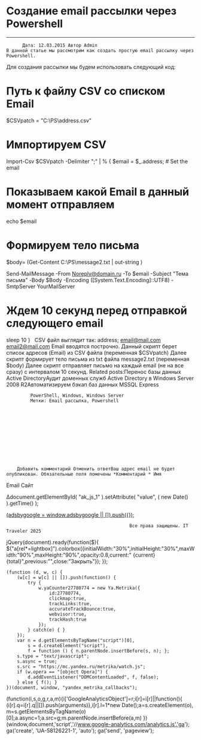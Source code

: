 #                 	Создание email рассылки через Powershell                	  
***            ***

			
            
		
    
	
    	  Дата: 12.03.2015 Автор Admin  
	В данной статье мы рассмотрим как создать простую email рассылку через Powershell.
Для создания рассылки мы будем использовать следующий код:
# Путь к файлу CSV со списком Email
$CSVpatch = "C:\PS\address.csv"

# Импортируем CSV
Import-Csv $CSVpatch -Delimiter ";" | % {
$email = $_.address; # Set the email

# Показываем какой Email в данный момент отправляем
echo $email

# Формируем тело письма
$body= (Get-Content C:\PS\message2.txt | out-string )

Send-MailMessage -From Noreply@domain.ru -To $email -Subject "Тема письма" -Body $Body -Encoding ([System.Text.Encoding]::UTF8) -SmtpServer YourMailServer

# Ждем 10 секунд перед отправкой следующего email
sleep 10
}
&nbsp;
CSV файл выглядит так:
address;
email@mail.com
email2@mail.com
Email вводятся построчно.
Данный скрипт берет список адресов (Email) из CSV файла (переменная $CSVpatch)
Далее скрипт формирует тело письма из txt файла message2.txt (переменная $body)
Далее скрипт отправляет письмо на каждый email (не на все сразу) с интервалом 10 секунд.
Related posts:Перенос базы данных Active DirectoryАудит доменных служб Active Directory в Windows Server 2008 R2Автоматизируем бэкап баз данных MSSQL Express
        
             PowerShell, Windows, Windows Server 
             Метки: Email рассылка, Powershell  
        
            
        
    
                        
                    
                    
                
        
                
	
		
		Добавить комментарий Отменить ответВаш адрес email не будет опубликован. Обязательные поля помечены *Комментарий * Имя 
Email 
Сайт 
 
&#916;document.getElementById( "ak_js_1" ).setAttribute( "value", ( new Date() ).getTime() );	
	
<ins class="adsbygoogle"
     style="display:block"
     data-ad-client="ca-pub-1890562251101921"
     data-ad-slot="9117958896"
     data-ad-format="auto">
(adsbygoogle = window.adsbygoogle || []).push({});
			
        
        
		
        
           
    
    
  
	
    
		
        
             
			
                
                    
                                                  Все права защищены. IT Traveler 2025 
                         
                        
																														                    
                    
				
                
                
    
			
		                            
	
	
                
                
			
                
		
        
	
    
jQuery(document).ready(function($){
  $("a[rel*=lightbox]").colorbox({initialWidth:"30%",initialHeight:"30%",maxWidth:"90%",maxHeight:"90%",opacity:0.8,current:" {current}  {total}",previous:"",close:"Закрыть"});
});
  
    (function (d, w, c) {
        (w[c] = w[c] || []).push(function() {
            try {
                w.yaCounter27780774 = new Ya.Metrika({
                    id:27780774,
                    clickmap:true,
                    trackLinks:true,
                    accurateTrackBounce:true,
                    webvisor:true,
                    trackHash:true
                });
            } catch(e) { }
        });
        var n = d.getElementsByTagName("script")[0],
            s = d.createElement("script"),
            f = function () { n.parentNode.insertBefore(s, n); };
        s.type = "text/javascript";
        s.async = true;
        s.src = "https://mc.yandex.ru/metrika/watch.js";
        if (w.opera == "[object Opera]") {
            d.addEventListener("DOMContentLoaded", f, false);
        } else { f(); }
    })(document, window, "yandex_metrika_callbacks");
  (function(i,s,o,g,r,a,m){i['GoogleAnalyticsObject']=r;i[r]=i[r]||function(){
  (i[r].q=i[r].q||[]).push(arguments)},i[r].l=1*new Date();a=s.createElement(o),
  m=s.getElementsByTagName(o)[0];a.async=1;a.src=g;m.parentNode.insertBefore(a,m)
  })(window,document,'script','//www.google-analytics.com/analytics.js','ga');
  ga('create', 'UA-58126221-1', 'auto');
  ga('send', 'pageview');
